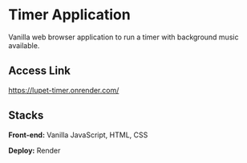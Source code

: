 # Timer Application

Vanilla web browser application to run a timer with background music available.

## Access Link

https://lupet-timer.onrender.com/

## Stacks

**Front-end:** Vanilla JavaScript, HTML, CSS

**Deploy:** Render
